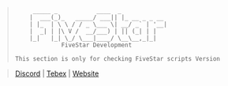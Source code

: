 >          _____ _           ____  _             
>         |  ___(_)_   _____/ ___|| |_ __ _ _ __ 
>         | |_  | \ \ / / _ \___ \| __/ _` | '__|
>         |  _| | |\ V /  __/___) | || (_| | |   
>         |_|   |_| \_/ \___|____/ \__\__,_|_|   
>                  FiveStar Development
>`This section is only for checking FiveStar scripts Version`

> [Discord](https://discord.gg/PK6g3CMe5z) | [Tebex](https://5star.tebex.io) | [Website](https://5star.codes) 
